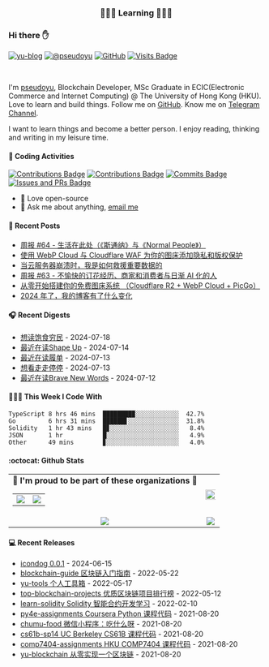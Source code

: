 <p align="center">
 <h3 align="center">🧑🏻‍💻 Learning 🧑🏻‍💻</h3>
</p>

### Hi there ✋

[![yu-blog](https://img.shields.io/badge/blog-yu-9cf?style=flat-square)](https://www.pseudoyu.com)
[![@pseudoyu](https://img.shields.io/badge/weibo-%40pseudoyu-critical?style=flat-square)](https://weibo.com/3675416370/profile)
[![GitHub](https://img.shields.io/github/followers/pseudoyu?logo=github&style=flat-square)](https://github.com/pseudoyu)
[![Visits Badge](https://badges.strrl.dev/visits/pseudoyu/pseudoyu?style=flat-square)](https://github.com/pseudoyu)

<br />

I'm [pseudoyu](https://www.pseudoyu.com), Blockchain Developer, MSc Graduate in ECIC(Electronic Commerce and Internet Computing) @ The University of Hong Kong (HKU). Love to learn and build things. Follow me on [GitHub](https://github.com/pseudoyu). Know me on [Telegram Channel](https://t.me/pseudoyulife).

I want to learn things and become a better person. I enjoy reading, thinking and writing in my leisure time.

#### 🔨 Coding Activities

[![Contributions Badge](https://badges.strrl.dev/contributions/all/pseudoyu?style=flat-square)](https://github.com/pseudoyu)
[![Contributions Badge](https://badges.strrl.dev/contributions/weekly/pseudoyu?style=flat-square)](https://github.com/pseudoyu)
[![Commits Badge](https://badges.strrl.dev/commits/weekly/pseudoyu?style=flat-square)](https://github.com/pseudoyu)
[![Issues and PRs Badge](https://badges.strrl.dev/issues-and-prs/weekly/pseudoyu?style=flat-square)](https://github.com/pseudoyu)

- 💼 Love open-source
- 💬 Ask me about anything, [email me](mailto:pseudoyu@connect.hku.hk)

#### 📰 Recent Posts

<!-- blog starts -->
* <a href=https://www.pseudoyu.com/zh/2024/07/10/weekly_review_20240710/ target='_blank'>周报 #64 - 生活在此处（《斯通纳》与《Normal People》）</a>
* <a href=https://www.pseudoyu.com/zh/2024/07/02/protect_your_image_using_webp_and_cloudflare_waf/ target='_blank'>使用 WebP Cloud 与 Cloudflare WAF 为你的图床添加隐私和版权保护</a>
* <a href=https://www.pseudoyu.com/zh/2024/07/01/rescue_my_data_from_a_crashed_server/ target='_blank'>当云服务器崩溃时，我是如何救援重要数据的</a>
* <a href=https://www.pseudoyu.com/zh/2024/07/01/weekly_review_20240701/ target='_blank'>周报 #63 - 不愉快的订花经历、商家和消费者与日渐 AI 化的人</a>
* <a href=https://www.pseudoyu.com/zh/2024/06/30/free_image_hosting_system_using_r2_webp_cloud_and_picgo/ target='_blank'>从零开始搭建你的免费图床系统 （Cloudflare R2 + WebP Cloud + PicGo）</a>
* <a href=https://www.pseudoyu.com/zh/2024/06/29/what_changed_in_my_blog_2024/ target='_blank'>2024 年了，我的博客有了什么变化</a>
<!-- blog ends -->

#### 🎧 Recent Digests

<!-- douban starts -->
* <a href='https://book.douban.com/subject/34895571/' target='_blank'>想读饱食穷民</a> - 2024-07-18
* <a href='https://book.douban.com/subject/34945817/' target='_blank'>最近在读Shape Up</a> - 2024-07-14
* <a href='https://book.douban.com/subject/36191471/' target='_blank'>最近在读履单</a> - 2024-07-13
* <a href='http://movie.douban.com/subject/35956190/' target='_blank'>想看走走停停</a> - 2024-07-13
* <a href='https://book.douban.com/subject/36798526/' target='_blank'>最近在读Brave New Words</a> - 2024-07-12
<!-- douban ends -->

#### 👨🏻‍💻 This Week I Code With

<!-- code_time starts -->

```text
TypeScript 8 hrs 46 mins  ████████▉░░░░░░░░░░░░  42.7%
Go         6 hrs 31 mins  ██████▋░░░░░░░░░░░░░░  31.8%
Solidity   1 hr 43 mins   █▊░░░░░░░░░░░░░░░░░░░   8.4%
JSON       1 hr           █░░░░░░░░░░░░░░░░░░░░   4.9%
Other      49 mins        ▊░░░░░░░░░░░░░░░░░░░░   4.0%
```

<!-- code_time ends -->

#### :octocat: Github Stats

<table align="center" width="100%">
  <tr>
    <td align="center">
      <strong> 🌟 I'm proud to be part of these organizations 🌟 </strong><br>
      <table>
        <tr>
          <td align="center">
            <a href="https://github.com/NaturalSelectionLabs">
              <img src="https://avatars.githubusercontent.com/u/82145280?s=150&v=4" />
            </a>
          </td>
          <td align="center">
            <a href="https://github.com/rss3-network">
              <img src="https://avatars.githubusercontent.com/u/152575164?s=150&v=4" />
            </a>
          </td>
        </tr>
      </table>
    </td>
    <td align="center">
      <img width="120%" src="https://yu-readme.vercel.app/api?username=pseudoyu&count_private=true&theme=gotham&show_icons=true" />
    </td>
  </tr>
  <tr>
          <td align="center">
            <img src="https://yu-readme.vercel.app/api/top-langs/?username=pseudoyu&hide=html,php,css,java,Svelte,smarty&layout=compact&theme=gotham">
          </td>
    <td align="center">
      <!-- <img src="https://yu-github-readme-stats.herokuapp.com/?user=pseudoyu&theme=gotham"> -->
      <img src="https://github-readme-streak-stats.herokuapp.com/?user=pseudoyu&theme=gotham">
    </td>
  </tr>
</table>

#### 💻 Recent Releases

<!-- recent_releases starts -->
* <a href=https://github.com/djyde/icondog/releases/tag/v0.0.1 target='_blank'>icondog 0.0.1</a> - 2024-06-15
* <a href=https://github.com/pseudoyu/blockchain-guide/releases/tag/v0.1.0 target='_blank'>blockchain-guide 区块链入门指南</a> - 2022-05-22
* <a href=https://github.com/pseudoyu/yu-tools/releases/tag/v0.1 target='_blank'>yu-tools 个人工具箱</a> - 2022-05-17
* <a href=https://github.com/pseudoyu/top-blockchain-projects/releases/tag/v1.0.0 target='_blank'>top-blockchain-projects 优质区块链项目排行榜</a> - 2022-05-12
* <a href=https://github.com/pseudoyu/learn-solidity/releases/tag/v1.0.0 target='_blank'>learn-solidity Solidity 智能合约开发学习</a> - 2022-02-10
* <a href=https://github.com/pseudoyu/py4e-assignments/releases/tag/v1.0.0 target='_blank'>py4e-assignments Coursera Python 课程代码</a> - 2021-08-20
* <a href=https://github.com/pseudoyu/chumu-food/releases/tag/v1.0.0 target='_blank'>chumu-food 微信小程序：吃什么呀</a> - 2021-08-20
* <a href=https://github.com/pseudoyu/cs61b-sp14/releases/tag/v0.0.1 target='_blank'>cs61b-sp14 UC Berkeley CS61B 课程代码</a> - 2021-08-20
* <a href=https://github.com/pseudoyu/comp7404-assignments/releases/tag/v1.0.0 target='_blank'>comp7404-assignments HKU COMP7404 课程代码</a> - 2021-08-20
* <a href=https://github.com/pseudoyu/yu-blockchain/releases/tag/v1.0.0 target='_blank'>yu-blockchain 从零实现一个区块链</a> - 2021-08-20
<!-- recent_releases ends -->
